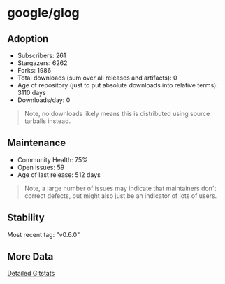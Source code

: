 # google/glog

## Adoption

- Subscribers: 261
- Stargazers: 6262
- Forks: 1986
- Total downloads (sum over all releases and artifacts): 0
- Age of repository (just to put absolute downloads into relative terms): 3110 days
- Downloads/day: 0

> Note, no downloads likely means this is distributed using source tarballs instead.

## Maintenance

- Community Health: 75%
- Open issues: 59
- Age of last release: 512 days

> Note, a large number of issues may indicate that maintainers don't correct defects, but might also
> just be an indicator of lots of users.

## Stability

Most recent tag: "v0.6.0"

## More Data

[Detailed Gitstats](/bazel-catalog/gitstats/google/glog)

